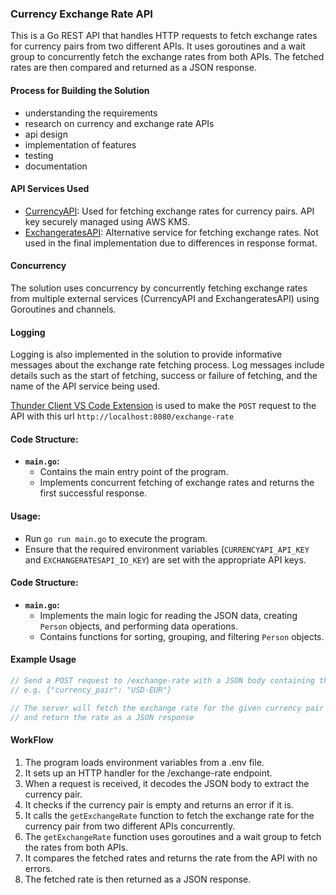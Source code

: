 ### Currency Exchange Rate API

This is a Go REST API that handles HTTP requests to fetch exchange rates for currency pairs from two different APIs. It uses goroutines and a wait group to concurrently fetch the exchange rates from both APIs. The fetched rates are then compared and returned as a JSON response.

#### Process for Building the Solution

- understanding the requirements
- research on currency and exchange rate APIs
- api design
- implementation of features
- testing
- documentation

#### API Services Used

- [CurrencyAPI](https://app.currencyapi.com/): Used for fetching exchange rates for currency pairs. API key securely managed using AWS KMS.
- [ExchangeratesAPI](https://exchangeratesapi.io/): Alternative service for fetching exchange rates. Not used in the final implementation due to differences in response format.

#### Concurrency

The solution uses concurrency by concurrently fetching exchange rates from multiple external services (CurrencyAPI and ExchangeratesAPI) using Goroutines and channels.

#### Logging

Logging is also implemented in the solution to provide informative messages about the exchange rate fetching process. Log messages include details such as the start of fetching, success or failure of fetching, and the name of the API service being used.

[Thunder Client  VS Code Extension](https://www.thunderclient.com/) is used to make the `POST` request to the API with this url `http://localhost:8080/exchange-rate`

#### Code Structure:
- **`main.go`:**
  - Contains the main entry point of the program.
  - Implements concurrent fetching of exchange rates and returns the first successful response.

#### Usage:
- Run `go run main.go` to execute the program.
- Ensure that the required environment variables (`CURRENCYAPI_API_KEY` and `EXCHANGERATESAPI_IO_KEY`) are set with the appropriate API keys.

#### Code Structure:
- **`main.go`:**
  - Implements the main logic for reading the JSON data, creating `Person` objects, and performing data operations.
  - Contains functions for sorting, grouping, and filtering `Person` objects.

#### Example Usage
```go
// Send a POST request to /exchange-rate with a JSON body containing the currency pair
// e.g. {"currency_pair": "USD-EUR"}

// The server will fetch the exchange rate for the given currency pair from two different APIs
// and return the rate as a JSON response
```
#### WorkFlow

1. The program loads environment variables from a .env file.
2. It sets up an HTTP handler for the /exchange-rate endpoint.
3. When a request is received, it decodes the JSON body to extract the currency pair.
4. It checks if the currency pair is empty and returns an error if it is.
5. It calls the `getExchangeRate` function to fetch the exchange rate for the currency pair from two different APIs concurrently.
6. The `getExchangeRate` function uses goroutines and a wait group to fetch the rates from both APIs.
7. It compares the fetched rates and returns the rate from the API with no errors.
8. The fetched rate is then returned as a JSON response.